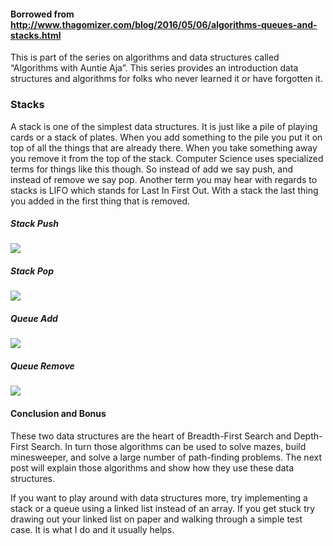 #### Borrowed from http://www.thagomizer.com/blog/2016/05/06/algorithms-queues-and-stacks.html

This is part of the series on algorithms and data structures called “Algorithms with Auntie Aja”. This series provides an introduction data structures and algorithms for folks who never learned it or have forgotten it.

### Stacks
A stack is one of the simplest data structures. It is just like a pile of playing cards or a stack of plates. When you add something to the pile you put it on top of all the things that are already there. When you take something away you remove it from the top of the stack. Computer Science uses specialized terms for things like this though. So instead of add we say push, and instead of remove we say pop. Another term you may hear with regards to stacks is LIFO which stands for Last In First Out. With a stack the last thing you added in the first thing that is removed.

##### Stack Push
<img src="http://www.thagomizer.com/img/StackPush.gif">

##### Stack Pop
<img src="http://www.thagomizer.com/img/StackPop.gif">


##### Queue Add
<img src="http://www.thagomizer.com/img/QueueAdd.gif">

##### Queue Remove
<img src="http://www.thagomizer.com/img/QueueRemove.gif">


#### Conclusion and Bonus
These two data structures are the heart of Breadth-First Search and Depth-First Search. In turn those algorithms can be used to solve mazes, build minesweeper, and solve a large number of path-finding problems. The next post will explain those algorithms and show how they use these data structures.

If you want to play around with data structures more, try implementing a stack or a queue using a linked list instead of an array. If you get stuck try drawing out your linked list on paper and walking through a simple test case. It is what I do and it usually helps.

